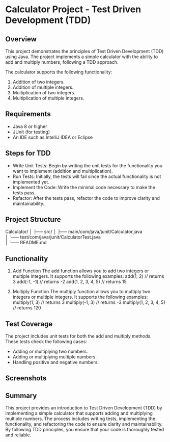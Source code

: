 # Calculator Project - Test Driven Development (TDD)

##  Overview

This project demonstrates the principles of Test Driven Development (TDD) using Java. The project implements a simple calculator with the ability to add and multiply numbers, following a TDD approach.

The calculator supports the following functionality:

1. Addition of two integers.
2. Addition of multiple integers.
3. Multiplication of two integers.
4. Multiplication of multiple integers.


## Requirements
- Java 8 or higher
- JUnit (for testing)
- An IDE such as IntelliJ IDEA or Eclipse


## Steps for TDD
- Write Unit Tests: Begin by writing the unit tests for the functionality you want to implement (addition and multiplication).
- Run Tests: Initially, the tests will fail since the actual functionality is not implemented yet.
- Implement the Code: Write the minimal code necessary to make the tests pass.
- Refactor: After the tests pass, refactor the code to improve clarity and maintainability.

## Project Structure
Calculator/
│
├── src/
│   ├── main/com/java/junit/Calculator.java         
│   └── test/com/java/junit/CalculatorTest.java     
│
└── README.md        

## Functionality

1. Add Function
The add function allows you to add two integers or multiple integers. It supports the following examples:
add(1, 2)      // returns 3
add(-1, -1)    // returns -2
add(1, 2, 3, 4, 5)  // returns 15


2.  Multiply Function
The multiply function allows you to multiply two integers or multiple integers. It supports the following examples:
multiply(1, 3)       // returns 3
multiply(-1, 3)      // returns -3
multiply(1, 2, 3, 4, 5)  // returns 120


## Test Coverage
The project includes unit tests for both the add and multiply methods. These tests check the following cases:

- Adding or multiplying two numbers.
- Adding or multiplying multiple numbers.
- Handling positive and negative numbers.


## Screenshots

## Summary
This project provides an introduction to Test Driven Development (TDD) by implementing a simple calculator that supports adding and multiplying multiple numbers. The process includes writing tests, implementing the functionality, and refactoring the code to ensure clarity and maintainability. By following TDD principles, you ensure that your code is thoroughly tested and reliable.
